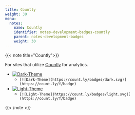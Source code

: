 ```yaml
---
title: Countly
weight: 30
menu:
  notes:
    name: Countly
    identifier: notes-development-badges-countly
    parent: notes-development-badges
    weight: 30
---
```


{{< note title="Countly">}}

For sites that utilize [Countly](https://count.ly) for analytics.

- [![Dark-Theme](https://count.ly/badges/dark.svg)](https://count.ly/f/badge)
  - `[![Dark-Theme](https://count.ly/badges/dark.svg)](https://count.ly/f/badge)`
- [![Light-Theme](https://count.ly/badges/light.svg)](https://count.ly/f/badge)
  - `[![Light-Theme](https://count.ly/badges/light.svg)](https://count.ly/f/badge)`

{{< /note >}}
